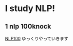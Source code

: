 # I study NLP!

## 1 nlp 100knock

[NLP100](http://www.cl.ecei.tohoku.ac.jp/nlp100/#data)
ゆっくりやっていきます
